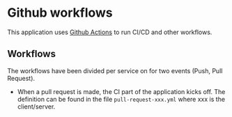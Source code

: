 # Github workflows

This application uses [Github Actions](https://github.com/features/actions) to run CI/CD and other workflows.

## Workflows

The workflows have been divided per service on for two events (Push, Pull Request).

-   When a pull request is made, the CI part of the application kicks off. The definition can be found in the file `pull-request-xxx.yml` where xxx is the client/server.

